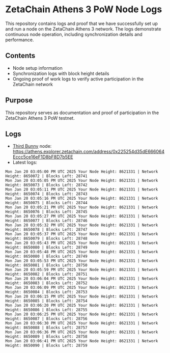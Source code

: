 # ZetaChain Athens 3 PoW Node Logs
This repository contains logs and proof that we have successfully set up and run a node on the ZetaChain Athens 3 network. The logs demonstrate continuous node operation, including synchronization details and performance.

## Contents
- Node setup information
- Synchronization logs with block height details
- Ongoing proof of work logs to verify active participation in the ZetaChain network

## Purpose
This repository serves as documentation and proof of participation in the ZetaChain Athens 3 PoW testnet.

## Logs

- [Third Bunny](https://thirdbunny.xyz/) node: https://athens.explorer.zetachain.com/address/0x225254d35dE666064Eccc5ce16eF1D8bF8D7b5EE
- Latest logs:
```
Mon Jan 20 03:05:00 PM UTC 2025 Your Node Height: 8621331 | Network Height: 8650072 | Blocks Left: 28741
Mon Jan 20 03:05:05 PM UTC 2025 Your Node Height: 8621331 | Network Height: 8650073 | Blocks Left: 28742
Mon Jan 20 03:05:11 PM UTC 2025 Your Node Height: 8621331 | Network Height: 8650074 | Blocks Left: 28743
Mon Jan 20 03:05:16 PM UTC 2025 Your Node Height: 8621331 | Network Height: 8650075 | Blocks Left: 28744
Mon Jan 20 03:05:21 PM UTC 2025 Your Node Height: 8621331 | Network Height: 8650076 | Blocks Left: 28745
Mon Jan 20 03:05:27 PM UTC 2025 Your Node Height: 8621331 | Network Height: 8650077 | Blocks Left: 28746
Mon Jan 20 03:05:32 PM UTC 2025 Your Node Height: 8621331 | Network Height: 8650078 | Blocks Left: 28747
Mon Jan 20 03:05:37 PM UTC 2025 Your Node Height: 8621331 | Network Height: 8650079 | Blocks Left: 28748
Mon Jan 20 03:05:43 PM UTC 2025 Your Node Height: 8621331 | Network Height: 8650080 | Blocks Left: 28749
Mon Jan 20 03:05:48 PM UTC 2025 Your Node Height: 8621331 | Network Height: 8650080 | Blocks Left: 28749
Mon Jan 20 03:05:53 PM UTC 2025 Your Node Height: 8621331 | Network Height: 8650081 | Blocks Left: 28750
Mon Jan 20 03:05:59 PM UTC 2025 Your Node Height: 8621331 | Network Height: 8650082 | Blocks Left: 28751
Mon Jan 20 03:06:04 PM UTC 2025 Your Node Height: 8621331 | Network Height: 8650083 | Blocks Left: 28752
Mon Jan 20 03:06:09 PM UTC 2025 Your Node Height: 8621331 | Network Height: 8650084 | Blocks Left: 28753
Mon Jan 20 03:06:15 PM UTC 2025 Your Node Height: 8621331 | Network Height: 8650085 | Blocks Left: 28754
Mon Jan 20 03:06:20 PM UTC 2025 Your Node Height: 8621331 | Network Height: 8650086 | Blocks Left: 28755
Mon Jan 20 03:06:25 PM UTC 2025 Your Node Height: 8621331 | Network Height: 8650087 | Blocks Left: 28756
Mon Jan 20 03:06:30 PM UTC 2025 Your Node Height: 8621331 | Network Height: 8650088 | Blocks Left: 28757
Mon Jan 20 03:06:36 PM UTC 2025 Your Node Height: 8621331 | Network Height: 8650089 | Blocks Left: 28758
Mon Jan 20 03:06:41 PM UTC 2025 Your Node Height: 8621331 | Network Height: 8650090 | Blocks Left: 28759
```
